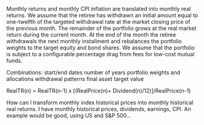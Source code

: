 Monthly returns and monthly CPI inflation are translated into monthly real returns.
We assume that the retiree has withdrawn an initial amount equal to one-twelfth of the targeted withdrawal rate at the market closing price of the previous month.
The remainder of the portfolio grows at the real market return during the current month.
At the end of the month the retiree withdrawals the next monthly installment and rebalances the portfolio weights to the target equity and bond shares. We assume that the portfolio is subject to a configurable percentage drag from fees for low-cost mutual funds.

Combinations:
start/end dates
number of years
portfolio weights and allocations
withdrawal patterns
final asset target value

RealTR(n) = RealTR(n-1) x [(RealPrice(n)+ Dividend(n)/12)]/RealPrice(n-1)

How can I transform monthly index historical prices into monthly historical real returns. I have monthly historical  prices, dividends, earnings, CPI. An example would be good, using US and S&P 500...